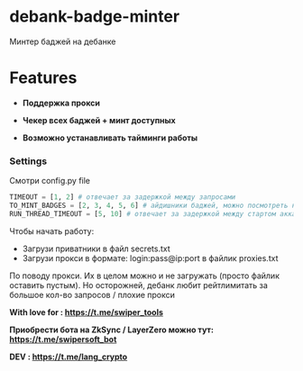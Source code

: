 # debank-badge-minter

Минтер баджей на дебанке

# Features

- **Поддержка прокси**

- **Чекер всех баджей + минт доступных**

- **Возможно устанавливать тайминги работы**

### Settings

Смотри config.py file

~~~python
TIMEOUT = [1, 2] # отвечает за задержкой между запросами
TO_MINT_BADGES = [2, 3, 4, 5, 6] # айдишники баджей, можно посмотреть на странице https://debank.com/badge
RUN_THREAD_TIMEOUT = [5, 10] # отвечает за задержкой между стартом аккаунтов

~~~

Чтобы начать работу:
 - Загрузи приватники в файл secrets.txt
 - Загрузи прокси в формате: login:pass@ip:port в файлик proxies.txt

По поводу прокси. Их в целом можно и не загружать (просто файлик оставить пустым). Но осторожней, дебанк любит рейтлимитать за большое кол-во запросов / плохие прокси

**With love for : https://t.me/swiper_tools**

**Приобрести бота на ZkSync / LayerZero можно тут: https://t.me/swipersoft_bot**

**DEV           : https://t.me/lang_crypto**
